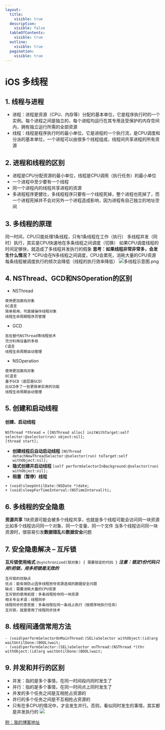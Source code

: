 ```yaml
---
layout:
  title:
    visible: true
  description:
    visible: false
  tableOfContents:
    visible: true
  outline:
    visible: true
  pagination:
    visible: true
---
```


# iOS 多线程

## 1. 线程与进程

* 进程：进程是资源（CPU、内存等）分配的基本单位，它是程序执行时的一个实例。每个进程之间是独立的，每个进程均运行在其专用且受保护的内存空间内，拥有独立运行所需的全部资源
* 线程：线程是程序执行时的最小单位，它是进程的一个执行流，是CPU调度和分派的基本单位，一个进程可以由很多个线程组成，线程间共享进程的所有资源

## 2. 进程和线程的区别

* 进程是CPU分配资源的最小单位，线程是CPU调用（执行任务）的最小单位
* 一个进程中至少要有一个线程
* 同一个进程内的线程共享进程的资源
* 多进程程序更健壮，多线程程序只要有一个线程死掉，整个进程也死掉了，而一个进程死掉并不会对另外一个进程造成影响，因为进程有自己独立的地址空间

## 3. 多线程的原理

同一时间，CPU只能处理1条线程，只有1条线程在工作（执行） 多线程并发（同时）执行，其实是CPU快速地在多条线程之间调度（切换） 如果CPU调度线程的时间足够快，就造成了多线程并发执行的假象 **思考：如果线程非常非常多，会发生什么情况？** \*CPU会在N多线程之间调度，CPU会累死，消耗大量的CPU资源 每条线程被调度执行的频次会降低（线程的执行效率降低） ![多线程示意图.png](https://upload-images.jianshu.io/upload\_images/1948913-02bf0b1cbaff53c2.png?imageMogr2/auto-orient/strip%7CimageView2/2/w/1240)

## 4. NSThread、GCD和NSOperation的区别

* NSThread

```
使用更加面向对象
OC语言
简单易用，可直接操作线程对象
线程生命周期程序员管理
```

* GCD

```
旨在替代NSThread等线程技术
充分利用设备的多核
C语言
线程生命周期自动管理
```

* NSOperation

```
使用更加面向对象
OC语言
基于GCD（底层是GCD）
比GCD多了一些更简单实用的功能
线程生命周期自动管理
```

## 5. 创建和启动线程

#### 创建、启动线程

```
NSThread *thread = [[NSThread alloc] initWithTarget:self selector:@selector(run) object:nil];
[thread start];
```

* **创建线程后自动启动线程** `[NSThread detachNewThreadSelector:@selector(run) toTarget:self withObject:nil];`
* **隐式创建并启动线程** `[self performSelectorInBackground:@selector(run) withObject:nil];`
* **阻塞（暂停）线程**

```
+ (void)sleepUntilDate:(NSDate *)date;
+ (void)sleepForTimeInterval:(NSTimeInterval)ti;
```

## 6. 多线程的安全隐患

**资源共享** 1块资源可能会被多个线程共享，也就是多个线程可能会访问同一块资源 比如多个线程访问同一个对象、同一个变量、同一个文件 当多个线程访问同一块资源时，很容易引发**数据错乱**和**数据安全**问题

## 7. 安全隐患解决 – 互斥锁

**互斥锁使用格式** `@synchronized(锁对象) { 需要锁定的代码 }` _**注意：锁定1份代码只用1把锁，用多把锁是无效的**_

```
互斥锁的优缺点
优点：能有效防止因多线程抢夺资源造成的数据安全问题
缺点：需要消耗大量的CPU资源
互斥锁的使用前提：多条线程抢夺同一块资源
相关专业术语：线程同步
线程同步的意思是：多条线程在同一条线上执行（按顺序地执行任务）
互斥锁，就是使用了线程同步技术
```

## 8. 线程间通信常用方法

```
- (void)performSelectorOnMainThread:(SEL)aSelector withObject:(id)arg waitUntilDone:(BOOL)wait;
- (void)performSelector:(SEL)aSelector onThread:(NSThread *)thr withObject:(id)arg waitUntilDone:(BOOL)wait;
```

## 9. 并发和并行的区别

* 并发：指的是多个事情，在同一时间段内同时发生了
* 并行：指的是多个事情，在同一时间点上同时发生了
* 并发的多个任务之间是互相抢占资源的
* 并行的多个任务之间是不互相抢占资源的
* 只有在多CPU的情况中，才会发生并行。否则，看似同时发生的事情，其实都是并发执行的 ![](https://upload-images.jianshu.io/upload\_images/1948913-d2f79416d25280c4.jpg?imageMogr2/auto-orient/strip%7CimageView2/2/w/1240)

[附：我的博客地址](https://gsl201600.github.io/2019/01/08/iOS%E5%A4%9A%E7%BA%BF%E7%A8%8B/)

